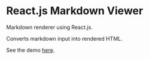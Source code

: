 # React.js Markdown Viewer
Markdown renderer using React.js.

Converts markdown input into rendered HTML.

See the demo [here](http://react-markdown-viewer.typenil.com/).
